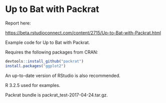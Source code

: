 # Up to Bat with Packrat

Report here:

https://beta.rstudioconnect.com/content/2715/Up-to-Bat-with-Packrat.html

Example code for Up to Bat with Packrat.

Requires the following packages from CRAN:

```r
devtools::install_github("packrat")
install.packages("ggplot2")
``` 

An up-to-date version of RStudio is also recommended.

R 3.2.5 used for examples.

Packrat bundle is packrat_test-2017-04-24.tar.gz.